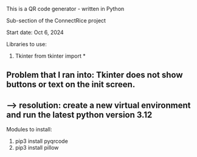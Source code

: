 This is a QR code generator - written in Python

Sub-section of the ConnectRice project

Start date: Oct 6, 2024        

Libraries to use:
1. Tkinter
from tkinter import *

## Problem that I ran into: Tkinter does not show buttons or text on the init screen.
## --> resolution: create a new virtual environment and run the latest python version 3.12

Modules to install:
1. pip3 install pyqrcode
2. pip3 install pillow


